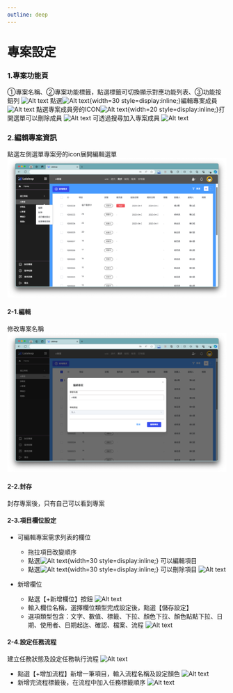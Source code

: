 ```yaml
---
outline: deep
---
```


# 專案設定

### 1.專案功能頁
①專案名稱、②專案功能標籤，點選標籤可切換顯示對應功能列表、③功能按鈕列
![Alt text](set17.png)
點選![Alt text](set18.jpg){width=30 style=display:inline;}編輯專案成員
![Alt text](set19.png)
點選專案成員旁的ICON![Alt text](set21.jpg){width=20 style=display:inline;}打開選單可以刪除成員
![Alt text](set20.png)
可透過搜尋加入專案成員
![Alt text](project10.gif)
### 2.編輯專案資訊
點選左側選單專案旁的icon展開編輯選單
![Alt text](set06.png)
#### 2-1.編輯
修改專案名稱 
![Alt text](set07.png)
#### 2-2.封存
封存專案後，只有自己可以看到專案
#### 2-3.項目欄位設定
- 可編輯專案需求列表的欄位
  - 拖拉項目改變順序
  - 點選![Alt text](set12.jpg){width=30 style=display:inline;} 可以編輯項目
  - 點選![Alt text](set13.jpg){width=30 style=display:inline;} 可以刪除項目
![Alt text](set11.gif)

- 新增欄位
   - 點選【+新增欄位】按鈕
![Alt text](set09.png)
   - 輸入欄位名稱，選擇欄位類型完成設定後，點選【儲存設定】
   - 選項類型包含：文字、數值、標籤、下拉、顏色下拉、顏色點點下拉、日期、使用者、日期起迄、確認、檔案、流程
![Alt text](set10.gif)

#### 2-4.設定任務流程
建立任務狀態及設定任務執行流程
![Alt text](set22.png)
- 點選【+增加流程】新增一筆項目，輸入流程名稱及設定顏色
![Alt text](set23.gif)
- 新增完流程標籤後，在流程中加入任務標籤順序
![Alt text](set24.gif)